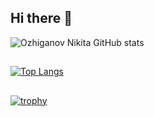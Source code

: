 ## Hi there 👋
![Ozhiganov Nikita GitHub stats](https://github-readme-stats.vercel.app/api?username=variableni&show_icons=true&theme=radical)

##
[![Top Langs](https://github-readme-stats.vercel.app/api/top-langs/?username=variableni&layout=compact)](https://github.com/variableni/github-readme-stats)

##
[![trophy](https://github-profile-trophy.vercel.app/?username=variableni&theme=onedark)](https://github.com/ryo-ma/github-profile-trophy)

